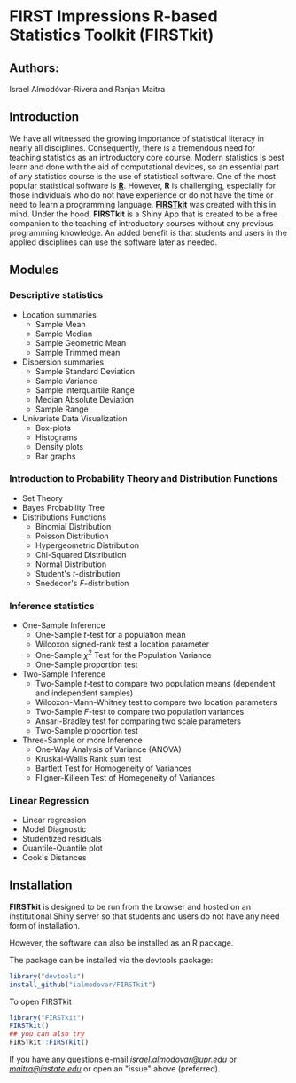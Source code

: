 # FIRST Impressions R-based Statistics Toolkit (FIRSTkit)

## Authors:
Israel Almodóvar-Rivera and Ranjan Maitra

## Introduction 

We have all witnessed the growing importance of statistical literacy in nearly all disciplines. Consequently, there is a tremendous need for teaching statistics as an introductory core course. Modern statistics is best learn and done with the aid of computational devices, so an essential part of any statistics course is the use of  statistical software. One of the most popular statistical software is [**R**](https://www.r-project.org/). However, **R** is challenging, especially for those individuals who do not have experience or do not have the time or need to learn a programming language. [**FIRSTkit**](https://github.com/ialmodovar/FIRSTkit) was created with this in mind. Under the hood, **FIRSTkit** is a Shiny App that is created to be a free companion to the teaching of introductory courses without any previous programming knowledge. An added benefit is that students and users in the applied disciplines can use the software later as needed.

## Modules

### **Descriptive statistics**

  + Location summaries 
    + Sample Mean 
    + Sample Median 
    + Sample Geometric Mean
    + Sample Trimmed mean
  + Dispersion summaries 
    + Sample Standard Deviation
    + Sample Variance 
    + Sample Interquartile Range
    + Median Absolute Deviation
    + Sample Range
  + Univariate Data Visualization 
    + Box-plots 
    + Histograms
    + Density plots
    + Bar graphs

### **Introduction to Probability Theory and Distribution Functions**

  + Set Theory
  + Bayes Probability Tree
  + Distributions Functions
    + Binomial Distribution
    + Poisson Distribution
    + Hypergeometric Distribution
    + Chi-Squared Distribution
    + Normal Distribution
    + Student's $t$-distribution
    + Snedecor's $F$-distribution

### **Inference statistics**

  + One-Sample Inference 
    + One-Sample $t$-test for a population mean
    + Wilcoxon signed-rank test a location parameter
    + One-Sample $\chi^2$ Test for the Population Variance 
    + One-Sample proportion test
  + Two-Sample Inference
    + Two-Sample $t$-test to compare two population means (dependent and independent samples)
    + Wilcoxon-Mann-Whitney test to compare two location parameters 
    + Two-Sample $F$-test to compare two population variances
    + Ansari-Bradley test for comparing two scale parameters
    + Two-Sample proportion test
  + Three-Sample or more Inference
    + One-Way Analysis of Variance (ANOVA)
    + Kruskal-Wallis Rank sum test
    + Bartlett Test for Homogeneity of Variances
    + Fligner-Killeen Test of Homegeneity of Variances

### **Linear Regression**

  + Linear regression
  + Model Diagnostic
  + Studentized residuals
  + Quantile-Quantile plot
  + Cook's Distances
  
## Installation

**FIRSTkit** is designed to be run from the browser and hosted on an institutional Shiny server so that students and users do not have any need form of installation. 

However, the software can also be installed as an R package.
    
The package can be installed via the devtools package:

```R
library("devtools")
install_github("ialmodovar/FIRSTkit")
```

To open FIRSTkit

```R
library("FIRSTkit")
FIRSTkit()
## you can also try
FIRSTkit::FIRSTkit()
```

If you have any questions e-mail *israel.almodovar@upr.edu* or *maitra@iastate.edu* or open an "issue" above (preferred).


